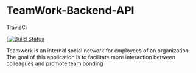 # TeamWork-Backend-API
TravisCi

[[![Build Status](https://travis-ci.org/teezyfortune/TeamWork-Backend-API.svg?branch=develop)](https://travis-ci.org/teezyfortune/TeamWork-Backend-API)

Teamwork is an internal social network for employees of an organization. The goal of this application is to facilitate more interaction between colleagues and promote team bonding
